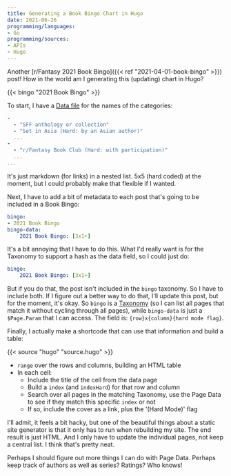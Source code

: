 ```yaml
---
title: Generating a Book Bingo Chart in Hugo
date: 2021-06-26
programming/languages:
- Go
programming/sources:
- APIs
- Hugo
---
```

Another [r/Fantasy 2021 Book Bingo]({{< ref "2021-04-01-book-bingo" >}}) post! How in the world am I generating this (updating) chart in Hugo?

{{< bingo "2021 Book Bingo" >}}

<!--more-->

To start, I have a [Data file](https://gohugo.io/templates/data-templates/) for the names of the categories:

```yaml
- 
  - "SFF anthology or collection"
  - "Set in Asia (Hard: by an Asian author)"
  ...
- 
  - "r/Fantasy Book Club (Hard: with participation)"
  ...
...
```

It's just markdown (for links) in a nested list. 5x5 (hard coded) at the moment, but I could probably make that flexible if I wanted. 

Next, I have to add a bit of metadata to each post that's going to be included in a Book Bingo:

```yaml
bingo:
- 2021 Book Bingo
bingo-data:
    2021 Book Bingo: [3x1+]
```

It's a bit annoying that I have to do this. What I'd really want is for the Taxonomy to support a hash as the data field, so I could just do:

```yaml
bingo:
    2021 Book Bingo: [3x1+]
```

But if you do that, the post isn't included in the `bingo` taxonomy. So I have to include both. If I figure out a better way to do that, I'll update this post, but for the moment, it's okay. So `bingo` is a [Taxonomy](https://gohugo.io/content-management/taxonomies/) (so I can list all pages that match it without cycling through all pages), while `bingo-data` is just a `$Page.Param` that I can access. The field is: `{row}x{column}{hard mode flag}`. 

Finally, I actually make a shortcode that can use that information and build a table:

{{< source "hugo" "source.hugo" >}}

- `range` over the rows and columns, building an HTML table
- In each cell:
    - Include the title of the cell from the data page
    - Build a `index` (and `indexHard`) for that row and column
    - Search over all pages in the matching Taxonomy, use the Page Data to see if they match this specific `index` or not
    - If so, include the cover as a link, plus the '(Hard Mode)' flag

I'll admit, it feels a bit hacky, but one of the beautiful things about a static site generator is that it only has to run when rebuilding my site. The end result is just HTML. And I only have to update the individual pages, not keep a central list. I think that's pretty neat. 

Perhaps I should figure out more things I can do with Page Data. Perhaps keep track of authors as well as series? Ratings? Who knows!